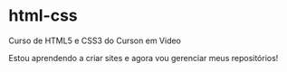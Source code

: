 # html-css
 Curso de HTML5 e CSS3 do Curson em Video

 Estou aprendendo a criar sites e agora vou gerenciar meus repositórios!
